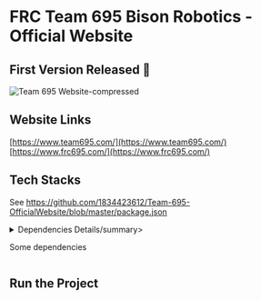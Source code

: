 # FRC Team 695 Bison Robotics - Official Website

## First Version Released 🎉
![Team 695 Website-compressed](https://github.com/user-attachments/assets/c69422fd-eafc-44bc-b02f-a619dbf27a04)

## Website Links
[https://www.team695.com/](https://www.team695.com/)
[https://www.frc695.com/](https://www.frc695.com/)

## Tech Stacks

See https://github.com/1834423612/Team-695-OfficialWebsite/blob/master/package.json

<details>
<summary>Dependencies Details/summary>

Some dependencies
</details>

## Run the Project
